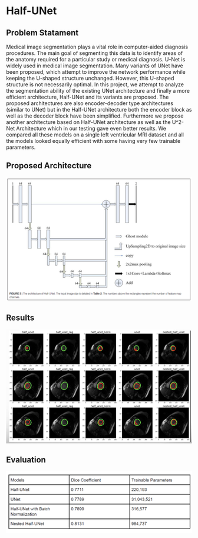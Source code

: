 # Half-UNet

## Problem Statament
Medical image segmentation plays a vital role in computer-aided diagnosis procedures. The
main goal of segmenting this data is to identify areas of the anatomy required for a particular
study or medical diagnosis. U-Net is widely used in medical image segmentation. Many variants
of UNet have been proposed, which attempt to improve the network performance while keeping
the U-shaped structure unchanged. However, this U-shaped structure is not necessarily optimal.
In this project, we attempt to analyze the segmentation ability of the existing UNet architecture
and finally a more efficient architecture, Half-UNet and its variants are proposed. The proposed
architectures are also encoder-decoder type architectures (similar to UNet) but in the Half-UNet
architecture both the encoder block as well as the decoder block have been simplified.
Furthermore we propose another architecture based on Half-UNet architecture as well as the
U^2-Net Architecture which in our testing gave even better results. We compared all these
models on a single left ventricular MRI dataset and all the models looked equally efficient with
some having very few trainable parameters.

## Proposed Architecture
![My Image](data/model_arch.png)

## Results
![My Image](data/outputs.png)

## Evaluation
![My Image](data/results.png)
